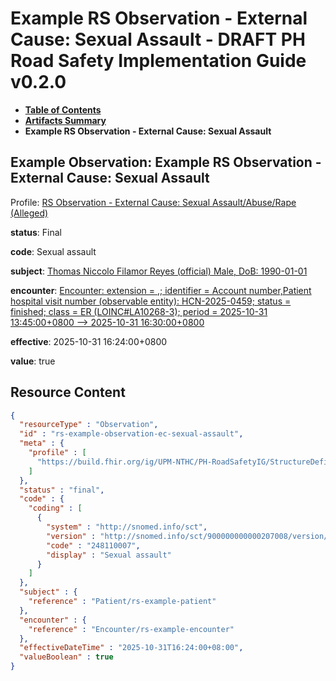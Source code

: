 # Example RS Observation - External Cause: Sexual Assault - DRAFT PH Road Safety Implementation Guide v0.2.0

* [**Table of Contents**](toc.md)
* [**Artifacts Summary**](artifacts.md)
* **Example RS Observation - External Cause: Sexual Assault**

## Example Observation: Example RS Observation - External Cause: Sexual Assault

Profile: [RS Observation - External Cause: Sexual Assault/Abuse/Rape (Alleged)](StructureDefinition-rs-observation-ec-sexual-assault.md)

**status**: Final

**code**: Sexual assault

**subject**: [Thomas Niccolo Filamor Reyes (official) Male, DoB: 1990-01-01](Patient-rs-example-patient.md)

**encounter**: [Encounter: extension = ,; identifier = Account number,Patient hospital visit number (observable entity): HCN-2025-0459; status = finished; class = ER (LOINC#LA10268-3); period = 2025-10-31 13:45:00+0800 --> 2025-10-31 16:30:00+0800](Encounter-rs-example-encounter.md)

**effective**: 2025-10-31 16:24:00+0800

**value**: true



## Resource Content

```json
{
  "resourceType" : "Observation",
  "id" : "rs-example-observation-ec-sexual-assault",
  "meta" : {
    "profile" : [
      "https://build.fhir.org/ig/UPM-NTHC/PH-RoadSafetyIG/StructureDefinition/rs-observation-ec-sexual-assault"
    ]
  },
  "status" : "final",
  "code" : {
    "coding" : [
      {
        "system" : "http://snomed.info/sct",
        "version" : "http://snomed.info/sct/900000000000207008/version/20241001",
        "code" : "248110007",
        "display" : "Sexual assault"
      }
    ]
  },
  "subject" : {
    "reference" : "Patient/rs-example-patient"
  },
  "encounter" : {
    "reference" : "Encounter/rs-example-encounter"
  },
  "effectiveDateTime" : "2025-10-31T16:24:00+08:00",
  "valueBoolean" : true
}

```
